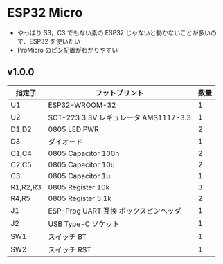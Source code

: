 # ESP32 Micro

- やっぱり S3，C3 でもない素の ESP32 じゃないと動かないことが多いので、ESP32 を使いたい
- ProMicro のピン配置がわかりやすい

## v1.0.0

| 指定子   | フットプリント                        | 数量 |
| -------- | ------------------------------------- | ---- |
| U1       | ESP32-WROOM-32                        | 1    |
| U2       | SOT-223 3.3V レギュレータ AMS1117-3.3 | 1    |
| D1,D2    | 0805 LED PWR                          | 2    |
| D3       | ダイオード                            | 1    |
| C1,C4    | 0805 Capacitor 100n                   | 2    |
| C2,C5    | 0805 Capacitor 10u                    | 2    |
| C3       | 0805 Capacitor 1u                     | 1    |
| R1,R2,R3 | 0805 Register 10k                     | 3    |
| R4,R5    | 0805 Register 5.1k                    | 2    |
| J1       | ESP-Prog UART 互換 ボックスピンヘッダ | 1    |
| J2       | USB Type-C ソケット                   | 1    |
| SW1      | スイッチ BT                           | 1    |
| SW2      | スイッチ RST                          | 1    |
